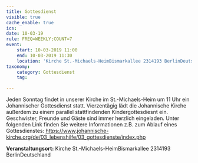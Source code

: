 ```yaml
---
title: Gottesdienst
visible: true
cache_enable: true
ics: 
date: 10-03-19
rule: FREQ=WEEKLY;COUNT=7
event:
	start: 10-03-2019 11:00
	end: 10-03-2019 11:30
	location: 'Kirche St.-Michaels-HeimBismarkallee 2314193 BerlinDeutschland'
taxonomy:
	category: Gottesdienst
	tag: 

---
```

Jeden Sonntag findet in unserer Kirche im St.-Michaels-Heim um 11 Uhr ein Johannischer Gottesdienst statt. Vierzentägig lädt die Johannische Kirche außerdem zu einem parallel stattfindenden Kindergottesdiesnt ein. Geschwister, Freunde und Gäste sind immer herzlich eingeladen. Unter folgenden Link finden Sie weitere Informationen z.B. zum Ablauf eines Gottesdienstes: https://www.johannische-kirche.org/de/03_lebenshilfe/03_gottesdienste/index.php


**Veranstaltungsort:** Kirche St.-Michaels-HeimBismarkallee 2314193 BerlinDeutschland

